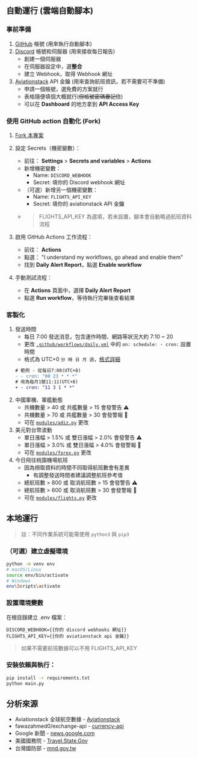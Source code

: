 ## 自動運行 (雲端自動腳本)

### 事前準備

1. [GitHub](https://github.com/) 帳號 (用來執行自動腳本)
2. [Discord](https://discord.com/app) 帳號和伺服器 (用來接收每日報告)
   - 創建一個伺服器
   - 在伺服器設定中，選**整合**
   - 建立 Webhook，取得 Webhook 網址
3. [Aviationstack](https://aviationstack.com) API 金鑰 (用來查詢航班資訊，若不需要可不準備)
   - 申請一個帳號，選免費的方案就行
   - 表格隨便填個大概就行(~~但帳號密碼要記住~~)
   - 可以在 **Dashboard** 的地方拿到 **API Access Key**

### 使用 GitHub action 自動化 (Fork)

1. [Fork 本專案](https://github.com/RNovice/TSSB/fork)
2. 設定 Secrets（機密變數）：
   - 前往： **Settings** > **Secrets and variables** > **Actions**
   - 新增機密變數：
     - Name: `DISCORD_WEBHOOK`
     - Secret: 填你的 Discord webhook 網址
   - （可選）新增另一個機密變數：
     - Name: `FLIGHTS_API_KEY`
     - Secret: 填你的 aviationstack API 金鑰
   - > FLIGHTS_API_KEY 為選填，若未設置，腳本會自動略過航班資料流程
3. 啟用 GitHub Actions 工作流程：

   - 前往： **Actions**
   - 點選： "I understand my workflows, go ahead and enable them"
   - 找到 **Daily Alert Report**，點選 **Enable workflow**

4. 手動測試流程：
   - 在 **Actions** 頁面中，選擇 **Daily Alert Report**
   - 點選 **Run workflow**，等待執行完畢後查看結果

### 客製化

1. 發送時間
   - 每日 7:00 發送消息，包含運作時間、網路等狀況大約 7:10 ~ 20
   - 更改 [`.github/workflows/daily.yml`](.github/workflows/daily.yml) 中的 `on: schedule: - cron:` 設置時間
   - 格式為 UTC+0 `分 時 日 月 週`，[格式詳細](https://zh.wikipedia.org/zh-tw/Cron)
   ```diff
   # 範例 - 從每日7:00(UTC+8)
   - - cron: "00 23 * * *"
   # 改為每月1號11:11(UTC+8)
   + - cron: "11 3 1 * *"
   ```
2. 中國軍機、軍艦動態
   - 共機數量 > 40 或 共艦數量 > 15 會發警告 ⚠️
   - 共機數量 > 70 或 共艦數量 > 30 會發警報 🚨
   - 可在 [`modules/adiz.py`](modules/adiz.py) 更改
3. 美元對台幣波動
   - 單日漲幅 > 1.5% 或 雙日漲幅 > 2.0% 會發警告 ⚠️
   - 單日漲幅 > 3.0% 或 雙日漲幅 > 4.0% 會發警報 🚨
   - 可在 [`modules/forex.py`](modules/forex.py) 更改
4. 今日飛往桃園機場航班
   - 因為撈取資料的時間不同取得航班數會有差異
     - 有調整發送時間者建議調整航班參考值
   - 總航班數 > 800 或 取消航班數 > 15 會發警告 ⚠️
   - 總航班數 > 600 或 取消航班數 > 30 會發警報 🚨
   - 可在 [`modules/flights.py`](modules/flights.py) 更改

## 本地運行

> 註：不同作業系統可能需使用 `python3` 與 `pip3`

### （可選）建立虛擬環境

```bash
python -m venv env
# macOS/Linux
source env/bin/activate
# Windows
env\Scripts\activate
```

### 設置環境變數

在根目錄建立 .env 檔案：

```env
DISCORD_WEBHOOK={{你的 discord webhooks 網址}}
FLIGHTS_API_KEY={{你的 aviationstack api 金鑰}}
```

> 如果不需要航班數據可以不用 FLIGHTS_API_KEY

### 安裝依賴與執行：

```bash
pip install -r requirements.txt
python main.py
```

## 分析來源

- Aviationstack 全球航空數據 - [Aviationstack](https://aviationstack.com)
- fawazahmed0/exchange-api - [currency-api](https://github.com/fawazahmed0/exchange-api)
- Google 新聞 - [news.google.com](https://news.google.com/)
- 美國國務院 - [Travel.State.Gov](https://travel.state.gov/content/travel.html)
- 台灣國防部 - [mnd.gov.tw](https://www.mnd.gov.tw/)

